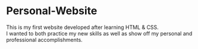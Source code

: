 # Personal-Website

This is my first website developed after learning HTML & CSS.  
I wanted to both practice my new skills as well as show off my personal and professional accomplishments.
